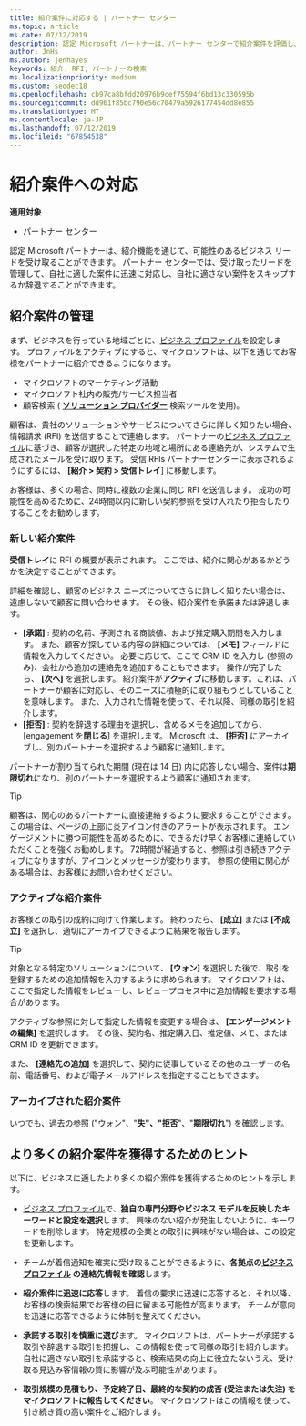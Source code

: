 ```yaml
---
title: 紹介案件に対応する | パートナー センター
ms.topic: article
ms.date: 07/12/2019
description: 認定 Microsoft パートナーは、パートナー センターで紹介案件を評価し、交渉して、対応できます。
author: JnHs
ms.author: jenhayes
keywords: 紹介, RFI, パートナーの検索
ms.localizationpriority: medium
ms.custom: seodec18
ms.openlocfilehash: cb97ca8bfdd20976b9cef75594f6bd13c330595b
ms.sourcegitcommit: dd961f85bc790e56c70479a5926177454dd8e855
ms.translationtype: MT
ms.contentlocale: ja-JP
ms.lasthandoff: 07/12/2019
ms.locfileid: "67854538"
---
```

# <a name="respond-to-referrals"></a>紹介案件への対応

**適用対象**

-  パートナー センター

認定 Microsoft パートナーは、紹介機能を通じて、可能性のあるビジネス リードを受け取ることができます。 パートナー センターでは、受け取ったリードを管理して、自社に適した案件に迅速に対応し、自社に適さない案件をスキップするか辞退することができます。 

## <a name="referral-management"></a>紹介案件の管理

まず、ビジネスを行っている地域ごとに、[ビジネス プロファイル](create-a-marketing-profile.md)を設定します。 プロファイルをアクティブにすると、マイクロソフトは、以下を通じてお客様をパートナーに紹介できるようになります。

*  マイクロソフトのマーケティング活動
*  マイクロソフト社内の販売/サービス担当者
*  顧客検索 ( **[ソリューション プロバイダー](https://www.microsoft.com/solution-providers/home)** 検索ツールを使用)。

顧客は、貴社のソリューションやサービスについてさらに詳しく知りたい場合、情報請求 (RFI) を送信することで連絡します。 パートナーの[ビジネス プロファイル](create-a-marketing-profile.md)に基づき、顧客が選択した特定の地域と場所にある連絡先が、システムで生成されたメールを受け取ります。 受信 RFIs パートナーセンターに表示されるようにするには、 **[紹介 > 契約 > 受信トレイ**] に移動します。

お客様は、多くの場合、同時に複数の企業に同じ RFI を送信します。 成功の可能性を高めるために、24時間以内に新しい契約参照を受け入れたり拒否したりすることをお勧めします。

### <a name="new-referrals"></a>新しい紹介案件

**受信トレイ**に RFI の概要が表示されます。 ここでは、紹介に関心があるかどうかを決定することができます。

詳細を確認し、顧客のビジネス ニーズについてさらに詳しく知りたい場合は、遠慮しないで顧客に問い合わせます。 その後、紹介案件を承諾または辞退します。

*  **[承諾]** : 契約の名前、予測される商談値、および推定購入期間を入力します。 また、顧客が探している内容の詳細については、 **[メモ]** フィールドに情報を入力してください。 必要に応じて、ここで CRM ID を入力し (参照のみ)、会社から追加の連絡先を追加することもできます。 操作が完了したら、 **[次へ]** を選択します。 紹介案件が**アクティブ**に移動します。これは、パートナーが顧客に対応し、そのニーズに積極的に取り組もうとしていることを意味します。 また、入力された情報を使って、それ以降、同様の取引を紹介します。
*  **[拒否]** : 契約を辞退する理由を選択し、含めるメモを追加してから、[engagement を**閉じる**] を選択します。 Microsoft は、 **[拒否]** にアーカイブし、別のパートナーを選択するよう顧客に通知します。

パートナーが割り当てられた期間 (現在は 14 日) 内に応答しない場合、案件は**期限切れ**になり、別のパートナーを選択するよう顧客に通知されます。

> [!TIP]
> 顧客は、関心のあるパートナーに直接連絡するように要求することができます。 この場合は、ページの上部に炎アイコン付きのアラートが表示されます。 エンゲージメントに勝つ可能性を高めるために、できるだけ早くお客様に連絡していただくことを強くお勧めします。 72時間が経過すると、参照は引き続きアクティブになりますが、アイコンとメッセージが変わります。 参照の使用に関心がある場合は、お客様にお問い合わせください。

### <a name="active-referrals"></a>アクティブな紹介案件

お客様との取引の成約に向けて作業します。 終わったら、 **[成立]** または **[不成立]** を選択し、適切にアーカイブできるように結果を報告します。

> [!TIP]
> 対象となる特定のソリューションについて、 **[ウォン]** を選択した後で、取引を登録するための追加情報を入力するように求められます。 マイクロソフトは、ここで指定した情報をレビューし、レビュープロセス中に追加情報を要求する場合があります。

アクティブな参照に対して指定した情報を変更する場合は、 **[エンゲージメントの編集]** を選択します。 その後、契約名、推定購入日、推定値、メモ、または CRM ID を更新できます。

また、 **[連絡先の追加]** を選択して、契約に従事しているその他のユーザーの名前、電話番号、および電子メールアドレスを指定することもできます。


### <a name="archived-referrals"></a>アーカイブされた紹介案件

いつでも、過去の参照 ("ウォン"、"**失"、"拒否**"、"**期限切れ**") を確認します。 

## <a name="getting-more-referrals"></a>より多くの紹介案件を獲得するためのヒント

以下に、ビジネスに適したより多くの紹介案件を獲得するためのヒントを示します。

*  [ビジネス プロファイル](create-a-marketing-profile.md)で、**独自の専門分野やビジネス モデルを反映したキーワードと設定を選択**します。 興味のない紹介が発生しないように、キーワードを削除します。 特定規模の企業との取引に興味がない場合は、この設定を更新します。

*  チームが着信通知を確実に受け取ることができるように、**各拠点の[ビジネス プロファイル](create-a-marketing-profile.md) の連絡先情報を確認**します。

*  **紹介案件に迅速に応答**します。 着信の要求に迅速に応答すると、それ以降、お客様の検索結果でお客様の目に留まる可能性が高まります。 チームが意向を迅速に応答できるように体制を整えてください。

*  **承諾する取引を慎重に選び**ます。 マイクロソフトは、パートナーが承諾する取引や辞退する取引を把握し、この情報を使って同様の取引を紹介します。 自社に適さない取引を承諾すると、検索結果の向上に役立たないうえ、受け取る見込み客情報の質に影響が及ぶ可能性があります。

*  **取引規模の見積もり、予定終了日、最終的な契約の成否 (受注または失注) をマイクロソフトに報告してください**。 マイクロソフトはこの情報を使って、引き続き質の高い案件をご紹介します。
